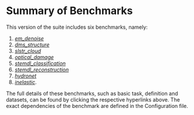 # Summary of Benchmarks 

This version of the suite includes six benchmarks, namely: 

1. *[em_denoise](./benchmarks/em_denoise.md)*
1. *[dms_structure](./benchmarks/dms_structure.md)*
1. *[slstr_cloud](./benchmarks/slstr_cloud.md)*
1. *[optical_damage](./benchmarks/optical_damage.md)*
1. *[stemdl_classification](./benchmarks/stemdl_classification.md)*
1. *[stemdl_reconstruction](./benchmarks/stemdl_reconstruction.md)*
1. *[hydronet](./benchmarks/hydronet.md)*
1. *[inelastic](./benchmarks/inelastic.md)*.
 
 
The full details of these benchmarks, such as basic task, definition and datasets,  can be found by clicking the respective hyperlinks above. The exact dependencies of the benchmark are defined in the Configuration file. 

